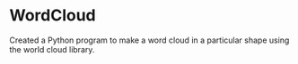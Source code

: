 # WordCloud
Created a Python program to make a word cloud in a particular shape using the world cloud library.